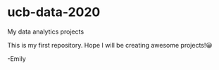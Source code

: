 # ucb-data-2020
My data analytics projects

This is my first repository. Hope I will be creating awesome projects!😀

-Emily
